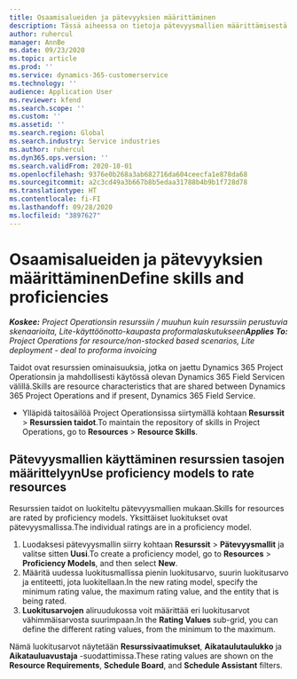 ```yaml
---
title: Osaamisalueiden ja pätevyyksien määrittäminen
description: Tässä aiheessa on tietoja pätevyysmallien määrittämisestä resurssien arvioimiseksi.
author: ruhercul
manager: AnnBe
ms.date: 09/23/2020
ms.topic: article
ms.prod: ''
ms.service: dynamics-365-customerservice
ms.technology: ''
audience: Application User
ms.reviewer: kfend
ms.search.scope: ''
ms.custom: ''
ms.assetid: ''
ms.search.region: Global
ms.search.industry: Service industries
ms.author: ruhercul
ms.dyn365.ops.version: ''
ms.search.validFrom: 2020-10-01
ms.openlocfilehash: 9376e0b268a3ab682716da604ceecfa1e878da68
ms.sourcegitcommit: a2c3cd49a3b667b8b5edaa31788b4b9b1f728d78
ms.translationtype: HT
ms.contentlocale: fi-FI
ms.lasthandoff: 09/28/2020
ms.locfileid: "3897627"
---
```

# <a name="define-skills-and-proficiencies"></a><span data-ttu-id="f2af3-103">Osaamisalueiden ja pätevyyksien määrittäminen</span><span class="sxs-lookup"><span data-stu-id="f2af3-103">Define skills and proficiencies</span></span>

<span data-ttu-id="f2af3-104">_**Koskee:** Project Operationsin resurssiin / muuhun kuin resurssiin perustuvia skenaarioita, Lite-käyttöönotto-kaupasta proformalaskutukseen_</span><span class="sxs-lookup"><span data-stu-id="f2af3-104">_**Applies To:** Project Operations for resource/non-stocked based scenarios, Lite deployment - deal to proforma invoicing_</span></span>

<span data-ttu-id="f2af3-105">Taidot ovat resurssien ominaisuuksia, jotka on jaettu Dynamics 365 Project Operationsin ja mahdollisesti käytössä olevan Dynamics 365 Field Servicen välillä.</span><span class="sxs-lookup"><span data-stu-id="f2af3-105">Skills are resource characteristics that are shared between Dynamics 365 Project Operations and if present, Dynamics 365 Field Service.</span></span> 

- <span data-ttu-id="f2af3-106">Ylläpidä taitosäilöä Project Operationsissa siirtymällä kohtaan **Resurssit** \> **Resurssien taidot**.</span><span class="sxs-lookup"><span data-stu-id="f2af3-106">To maintain the repository of skills in Project Operations, go to **Resources** \> **Resource Skills**.</span></span> 

## <a name="use-proficiency-models-to-rate-resources"></a><span data-ttu-id="f2af3-107">Pätevyysmallien käyttäminen resurssien tasojen määrittelyyn</span><span class="sxs-lookup"><span data-stu-id="f2af3-107">Use proficiency models to rate resources</span></span>

<span data-ttu-id="f2af3-108">Resurssien taidot on luokiteltu pätevyysmallien mukaan.</span><span class="sxs-lookup"><span data-stu-id="f2af3-108">Skills for resources are rated by proficiency models.</span></span> <span data-ttu-id="f2af3-109">Yksittäiset luokitukset ovat pätevyysmallissa.</span><span class="sxs-lookup"><span data-stu-id="f2af3-109">The individual ratings are in a proficiency model.</span></span> 

1. <span data-ttu-id="f2af3-110">Luodaksesi pätevyysmallin siirry kohtaan **Resurssit** \> **Pätevyysmallit** ja valitse sitten **Uusi**.</span><span class="sxs-lookup"><span data-stu-id="f2af3-110">To create a proficiency model, go to **Resources** \> **Proficiency Models**, and then select **New**.</span></span>
2. <span data-ttu-id="f2af3-111">Määritä uudessa luokitusmallissa pienin luokitusarvo, suurin luokitusarvo ja entiteetti, jota luokitellaan.</span><span class="sxs-lookup"><span data-stu-id="f2af3-111">In the new rating model, specify the minimum rating value, the maximum rating value, and the entity that is being rated.</span></span>
3. <span data-ttu-id="f2af3-112">**Luokitusarvojen** aliruudukossa voit määrittää eri luokitusarvot vähimmäisarvosta suurimpaan.</span><span class="sxs-lookup"><span data-stu-id="f2af3-112">In the **Rating Values** sub-grid, you can define the different rating values, from the minimum to the maximum.</span></span>


<span data-ttu-id="f2af3-113">Nämä luokitusarvot näytetään **Resurssivaatimukset**, **Aikataulutaulukko** ja **Aikatauluavustaja** -suodattimissa.</span><span class="sxs-lookup"><span data-stu-id="f2af3-113">These rating values are shown on the **Resource Requirements**, **Schedule Board**, and **Schedule Assistant** filters.</span></span>
